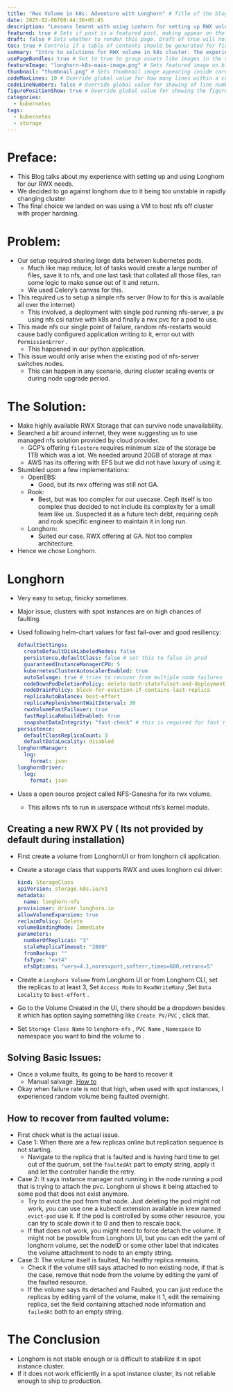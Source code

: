 ```yaml
---
title: "Rwx Volume in k8s: Adventure with Longhorn" # Title of the blog post.
date: 2025-02-06T00:44:36+05:45
description: "Lessons learnt with using Lonhorn for setting up RWX volumes in k8s cluster." # Description used for search engine.
featured: true # Sets if post is a featured post, making appear on the home page side bar.
draft: false # Sets whether to render this page. Draft of true will not be rendered.
toc: true # Controls if a table of contents should be generated for first-level links automatically.
summary: "Intro to solutions for RWX volume in k8s cluster. The experience with using longhorn for the job."
usePageBundles: true # Set to true to group assets like images in the same folder as this post.
featureImage: "longhorn-k8s-main-image.png" # Sets featured image on blog post.
thumbnail: "thumbnail.png" # Sets thumbnail image appearing inside card on homepage.
codeMaxLines: 10 # Override global value for how many lines within a code block before auto-collapsing.
codeLineNumbers: false # Override global value for showing of line numbers within code block.
figurePositionShow: true # Override global value for showing the figure label.
categories:
  - kubernetes
tags:
  - kubernetes
  - storage
---
```


# Preface:
- This Blog talks about my experience with setting up and using Longhorn for our RWX needs.
- We decided to go against longhorn due to it being too unstable in rapidly changing cluster
- The final choice we landed on was using a VM to host nfs off cluster with proper hardning.

# Problem:

- Our setup required sharing large data between kubernetes pods.
    - Much like map reduce, lot of tasks would create a large number of files, save it to nfs, and one last task that collated all those files, ran some logic to make sense out of it and return.
    - We used Celery’s canvas for this.
- This required us to setup a simple nfs server (How to for this is available all over the internet)
    - This involved, a deployment with single pod running nfs-server, a pv using nfs csi native with k8s and finally a rwx pvc for a pod to use.
- This made nfs our single point of failure, random nfs-restarts would cause badly configured application writing to it, error out with `PermissionError` .
    - This happened in our python application.
- This issue would only arise when the existing pod of nfs-server switches nodes.
    - This can happen in any scenario, during cluster scaling events or during node upgrade period.

# The Solution:

- Make highly available RWX Storage that can survive node unavailability.
- Searched a bit around internet, they were suggesting us to use managed nfs solution provided by cloud provider.
    - GCP’s offering `filestore` requires minimum size of the storage be 1TB which was a lot. We needed around 20GB of storage at max
    - AWS has its offering with EFS but we did not have luxury of using it.
- Stumbled upon a few implementations:
    - OpenEBS:
        - Good, but its rwx offering was still not GA.
    - Rook:
        - Best, but was too complex for our usecase. Ceph itself is too complex thus decided to not include its complexity for a small team like us. Suspected it as a future tech debt, requiring ceph and rook specific engineer to maintain it in long run.
    - Longhorn:
        - Suited our case. RWX offering at GA. Not too complex architecture.
- Hence we chose Longhorn.

# Longhorn

- Very easy to setup, finicky sometimes.
- Major issue, clusters with spot instances are on high chances of faulting.
- Used following helm-chart values for fast fail-over and good resiliency:
    
    ```yaml
    defaultSettings:
      createDefaultDiskLabeledNodes: false
      persistence.defaultClass: false # set this to false in prod
      guaranteedInstanceManagerCPU: 5
      kubernetesClusterAutoscalerEnabled: true
      autoSalvage: true # tries to recover from multiple node failures
      nodeDownPodDeletionPolicy: delete-both-statefulset-and-deployment-pod
      nodeDrainPolicy: block-for-eviction-if-contains-last-replica
      replicaAutoBalance: best-effort
      replicaReplenishmentWaitInterval: 30
      rwxVolumeFastFailover: true
      fastReplicaRebuildEnabled: true
      snapshotDataIntegrity: "fast-check" # this is required for fast replica rebuild.
    persistence:
      defaultClassReplicaCount: 3
      defaultDataLocality: disabled
    longhornManager:
      log:
        format: json
    longhornDriver:
      log:
        format: json
    ```
    
- Uses a open source project called NFS-Ganesha for its rwx volume.
    - This allows nfs to run in userspace without nfs’s kernel module.

## **Creating a new RWX PV ( Its not provided by default during installation)**

- First create a volume from LonghornUI or from longhorn cli application.
- Create a storage class that supports RWX and uses longhorn csi driver:
    
    ```yaml
    kind: StorageClass
    apiVersion: storage.k8s.io/v1
    metadata:
      name: longhorn-nfs
    provisioner: driver.longhorn.io
    allowVolumeExpansion: true
    reclaimPolicy: Delete
    volumeBindingMode: Immediate
    parameters:
      numberOfReplicas: "3"
      staleReplicaTimeout: "2880"
      fromBackup: ""
      fsType: "ext4"
      nfsOptions: "vers=4.1,noresvport,softerr,timeo=600,retrans=5"
    ```
    
- Create a `Longhorn Volume` from Longhorn UI or from Longhorn CLI, set the replicas to at least 3, Set `Access Mode` to `ReadWriteMany` ,Set `Data Locality`  to `best-effort` .
- Go to the Volume Created in the UI, there should be a dropdown besides it which has option saying something like `Create PV/PVC` , click that.
- Set `Storage Class Name` to `longhorn-nfs` , `PVC Name` , `Namespace` to namespace you want to bind the volume to .

## Solving Basic Issues:

- Once a volume faults, its going to be hard to recover it
    - Manual salvage. [How to](https://docs.uipath.com/automation-suite/automation-suite/2022.4/installation-guide/all-longhorn-replicas-are-faulted)
- Okay when failure rate is not that high, when used with spot instances, I experienced random volume being faulted overnight.

## **How to recover from faulted volume:**

- First check what is the actual issue.
- Case 1: When there are a few replicas online but replication sequence is not starting.
    - Navigate to the replica that is faulted and is having hard time to get out of the quorum, set the `faultedAt` part to empty string, apply it and let the controller handle the retry.
- Case 2: It says instance manager not running in the node running a pod that is trying to attach the pvc. Longhorn ui shows it being attached to some pod that does not exist anymore.
    - Try to evict the pod from that node. Just deleting the pod might not work, you can use one a kubectl extension available in krew named `evict-pod` use it. If the pod is controlled by some other resource, you can try to scale down it to 0 and then to rescale back.
    - If that does not work, you might need to force detach the volume. It might not be possible from Longhorn UI, but you can edit the yaml of longhorn volume, set the nodeID or some other label that indicates the volume attachment to node to an empty string.
- Case 3: The volume itself is faulted, No healthy replica remains.
    - Check if the volume still says attached to non existing node, if that is the case, remove that node from the volume by editing the yaml of the faulted resource.
    - If the volume says its detached and Faulted, you can just reduce the replicas by editing yaml of the volume, make it 1, edit the remaining replica,  set the field containing attached node information and `failedAt` both to an empty string.

# The Conclusion

- Longhorn is not stable enough or is difficult to stabilize it in spot instance cluster.
- If it does not work efficiently in a spot instance cluster, its not reliable enough to ship to production.
